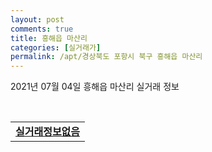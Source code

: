 ```yaml
---
layout: post
comments: true
title: 흥해읍 마산리
categories: [실거래가]
permalink: /apt/경상북도 포항시 북구 흥해읍 마산리
---
```


2021년 07월 04일 흥해읍 마산리 실거래 정보

<script type="text/javascript">
  google.charts.load('current', {'packages':['corechart']});
  google.charts.setOnLoadCallback(drawChart);

  function drawChart() {
    var data = google.visualization.arrayToDataTable([['거래일', '매매', '전월세', '전매'], ['20-07', 2, 0, 0], ['20-08', 4, 1, 0], ['20-09', 2, 1, 0], ['20-10', 1, 4, 0], ['20-11', 2, 2, 0], ['20-12', 4, 2, 0], ['21-01', 0, 1, 0], ['21-02', 3, 0, 0], ['21-03', 6, 0, 0], ['21-04', 5, 0, 0], ['21-05', 7, 2, 0], ['21-06', 3, 2, 0]]);

    var options = {
      title: '최근 유형별 거래량 추이',
      legend: { position: 'bottom' }
    };

    var chart = new google.visualization.LineChart(document.getElementById('columnchart_material'));
    chart.draw(data, (options));
  }
</script>

<div id="columnchart_material" style="width: 95%; margin-left: -35px; display: block"></div>
<br>
<table>
  <tr>
    <td colspan="4" style="font-weight: bold;"><a href="https://search.naver.com/search.naver?query=흥해읍 마산리 실거래정보없음">실거래정보없음</a></td>
  </tr>
    
</table>
    
